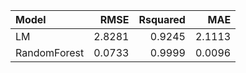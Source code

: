 |Model        |   RMSE| Rsquared|    MAE|
|:------------|------:|--------:|------:|
|LM           | 2.8281|   0.9245| 2.1113|
|RandomForest | 0.0733|   0.9999| 0.0096|
